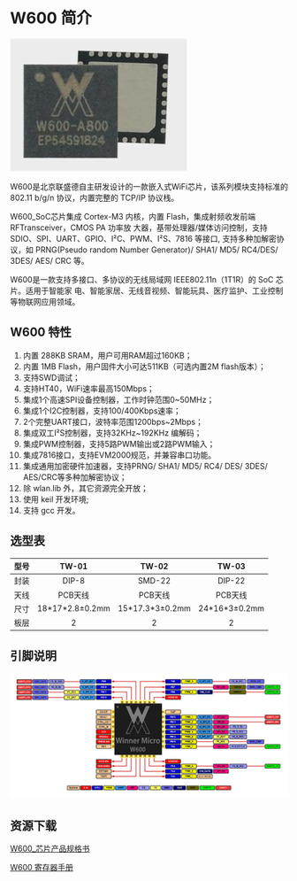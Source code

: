 # W600 简介

![_images/w600_soc.png](../.assets/product/w600/w600_soc.png)

W600是北京联盛德自主研发设计的一款嵌入式WiFi芯片，该系列模块支持标准的802.11 b/g/n 协议，内置完整的 TCP/IP 协议栈。

W600\_SoC芯片集成 Cortex-M3 内核，内置 Flash，集成射频收发前端 RFTransceiver，CMOS PA 功率放 大器，基带处理器/媒体访问控制，支持SDIO、SPI、UART、GPIO、I²C、PWM、I²S、7816 等接口, 支持多种加解密协议，如 PRNG(Pseudo random Number Generator)/ SHA1/ MD5/ RC4/DES/ 3DES/ AES/ CRC 等。

W600是一款支持多接口、多协议的无线局域网 IEEE802.11n（1T1R）的 SoC 芯片。适用于智能家
电、智能家居、无线音视频、智能玩具、医疗监护、工业控制等物联网应用领域。

## W600 特性

1.  内置 288KB SRAM，用户可用RAM超过160KB；
2.  内置 1MB Flash，用户固件大小可达511KB（可选内置2M flash版本）；
3.  支持SWD调试；
4.  支持HT40，WiFi速率最高150Mbps；
5.  集成1个高速SPI设备控制器，工作时钟范围0\~50MHz；
6.  集成1个I2C控制器，支持100/400Kbps速率；
7.  2个完整UART接口，波特率范围1200bps\~2Mbps；
8.  集成双工I²S控制器，支持32KHz\~192KHz 编解码；
9.  集成PWM控制器，支持5路PWM输出或2路PWM输入；
10. 集成7816接口，支持EVM2000规范，并兼容串口功能。
11.  集成通用加密硬件加速器，支持PRNG/ SHA1/ MD5/ RC4/ DES/ 3DES/ AES/CRC等多种加解密协议；
12. 除 wlan.lib 外，其它资源完全开放；
13. 使用 keil 开发环境;
14. 支持 gcc 开发。

## 选型表


| 型号 |       TW-01       |       TW-02       |      TW-03      |
| :--: | :---------------: | :---------------: | :-------------: |
| 封装 |       DIP-8       |      SMD-22       |     DIP-22      |
| 天线 |      PCB天线      |      PCB天线      |     PCB天线     |
| 尺寸 | 18\*17\*2.8±0.2mm | 15\*17.3\*3±0.2mm | 24\*16\*3±0.2mm |
| 板层 |         2         |         2         |        2        |

## 引脚说明

![W600_Pin.png](../.assets/product/w600/w600_pinlist.png)

## 资源下载

[W600_芯片产品规格书](https://download.w600.fun/document/W600_%E8%8A%AF%E7%89%87%E4%BA%A7%E5%93%81%E8%A7%84%E6%A0%BC%E4%B9%A6.pdf)

[W600 寄存器手册](https://download.w600.fun/document/W600_%E5%AF%84%E5%AD%98%E5%99%A8%E6%89%8B%E5%86%8C.pdf)

